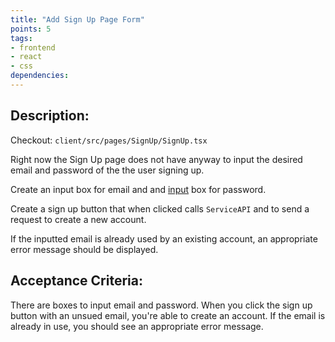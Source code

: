 ```yaml
---
title: "Add Sign Up Page Form"
points: 5
tags: 
- frontend
- react
- css
dependencies:
---
```


## Description:

Checkout: ```client/src/pages/SignUp/SignUp.tsx```

Right now the Sign Up page does not have anyway to input the desired email and password of the the user signing up.

Create an input box for email and and [input](https://www.w3schools.com/tags/tag_input.asp) box for password. 

Create a sign up button that when clicked calls `ServiceAPI` and to send a request to create a new account. 

If the inputted email is already used by an existing account, an appropriate error message should be displayed.

## Acceptance Criteria:

There are boxes to input email and password. When you click the sign up button with an unsued email, you're able to create an account. If the email is already in use, you should see an appropriate error message.
